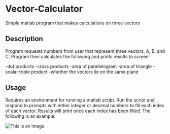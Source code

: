 # Vector-Calculator
Simple matlab program that makes calculations on three vectors

## Description

Program requests numbers from user that represent three vectors, A, B, and C. Program then calculates the following and prints results to screen:

-dot products
-cross products
-area of parallelogram
-area of triangle
-scalar triple product
-whether the vectors lie on the same plane

## Usage

Requires an environment for running a matlab script. Run the script and respond to prompts with either integer or decimal numbers to fill each index of each vector. Results will print once each index has been filled. The following is an example:

![This is an image]([http://url/to/img.png](https://github.com/altheaHicks/Vector-Calculator/blob/main/example.jpg))


